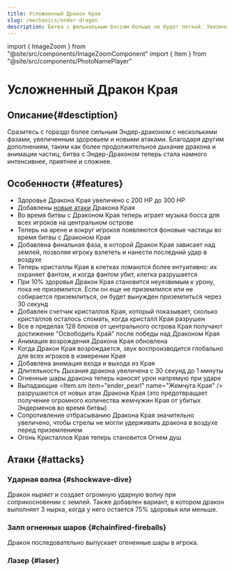 ```yaml
---
title: Усложненный Дракон Края
slug: /mechanics/ender-dragon
description: Битва с фильнальным боссом больше не будет легкой. Увеличенное здоровье, новые атаки и другие изменения на сервере HardShard.
---
```


import { ImageZoom } from "@site/src/components/ImageZoomComponent"
import { Item } from "@site/src/components/PhotoNamePlayer"

# Усложненный Дракон Края

<ImageZoom
  src="/img/mechanics/ender_dragon/ender_dragon_banner.png"
  alt="Усложненный Дракон Края на HardShard"
/>

## Описание{#desctiption}

Сразитесь с гораздо более сильным Эндер-драконом с несколькими фазами, увеличенным здоровьем и новыми атаками. Благодаря другим дополнениям, таким как более продолжительное дыхание дракона и анимации частиц, битва с Эндер-Драконом теперь стала намного интенсивнее, приятнее и сложнее.

## Особенности {#features}

- Здоровье Дракона Края увеличено с 200 HP до 300 HP
- Добавлены [новые атаки](#attacks) Дракона Края
- Во время битвы с Драконом Края теперь играет музыка босса для всех игроков на центральном острове
- Теперь на арене и вокруг игроков появляются фоновые частицы во время битвы с Драконом Края
- Добавлена финальная фаза, в которой Дракон Края зависает над землей, позволяя игроку взлететь и нанести последний удар в воздухе
- Теперь кристаллы Края в клетках ломаются более интуитивно: их охраняет фантом, и когда фантом убит, клетка разрушается
- При 10% здоровья Дракон Края становится неуязвимым к урону, пока не приземлится. Если он еще не приземлился или не собирается приземлиться, он будет вынужден приземлиться через 30 секунд
- Добавлен счетчик кристаллов Края, который показывает, сколько кристаллов осталось сломать, когда кристалл Края разрушен
- Все в пределах 128 блоков от центрального острова Края получают достижение "Освободить Край" после победы над Драконом Края
- Анимация возрождения Дракона Края обновлена
- Когда Дракон Края возрождается, звук воспроизводится глобально для всех игроков в измерении Края
- Добавлена анимация входа и выхода из Края
- Длительность Дыхания дракона увеличена с 30 секунд до 1 минуты
- Огненные шары дракона теперь наносят урон напрямую при ударе
- Выпадающие <Item.sm item="ender_pearl" name="Жемчуга Края" /> разрушаются от новых атак Дракона Края (это предотвращает получение огромного количества жемчужин Края от убитых Эндерменов во время битвы)
- Сопротивление отбрасыванию Дракона Края значительно увеличено, чтобы стрелы не могли удерживать дракона в воздухе перед приземлением
- Огонь Кристаллов Края теперь становится Огнем душ

## Атаки {#attacks}

### Ударная волна {#shockwave-dive}

Дракон _ныряет_ и создает огромную ударную волну при соприкосновении с землей. Также добавлен вариант, в котором дракон выполняет 3 нырка, когда у него остается 75% здоровья или меньше.

<ImageZoom
  src="/img/mechanics/ender_dragon/shockwave-dive.gif"
  alt="Ударная волна Дракона Края"
/>

### Залп огненных шаров {#chainfired-fireballs}

Дракон последовательно выпускает огененные шары в игрока.

<ImageZoom
  src="/img/mechanics/ender_dragon/chainfired-dragon-fireballs.gif"
  alt="Залп огненных шаров Дракона Края"
/>

### Лазер {#laser}

<ImageZoom
  src="/img/mechanics/ender_dragon/dragon-laser.gif"
  alt="Лазерная атака Дракона Края"
/>